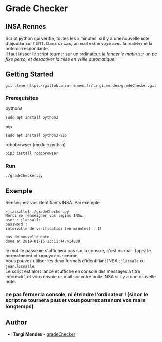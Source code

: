 # Grade Checker
## INSA Rennes
Script python qui vérifie, toutes les `x` minutes, si il y a une nouvelle note d'ajoutée sur l'ENT. Dans ce cas, un mail est envoyé avec la matière et la note correspondante.  
Il faut laisser le script tourner sur un ordinateur. *le lancer le matin sur un pc fixe perso, et desactiver la mise en veille automatique*

## Getting Started

```
git clone https://gitlab.insa-rennes.fr/tangi.mendes/gradeChecker.git
```

### Prerequisites

python3
```
sudo apt install python3
```
pip
```
sudo apt install python3-pip
```

robobrowser (module python)
```
pip3 install robobrowser
```

### Run
```
./gradeChecker.py
```
## Exemple
Renseignez vos identifiants INSA. Par exemple :
```
~jlassalle$ ./gradeChecker.py
Merci de renseigner vos logins INSA.
user : jlassalle
password :
intervalle de verification (en minutes) : 15

pas de nouvelle note
done at 2019-01-15 13:11:44.414830

```

le mot de passe ne s'affichera pas sur la console, c'est normal.
Tapez le normalement et appuyez sur entrer.  
Vous pouvez utiliser les deux formats d'identifiant INSA : `jlassale` ou `jean.lassalle`.  
Le script est alors lancé et affiche en console des messages à titre informatif, et vous envoie un mail sur votre boîte INSA si il y a une nouvelle note.

### ne pas fermer la console, ni éteindre l'ordinateur ! (sinon le script ne tournera plus et vous pourrez attendre vos mails longtemps)




## Author

* **Tangi Mendes** - [gradeChecker](https://gitlab.insa-rennes.fr/Tangi.Mendes/gradeChecker)